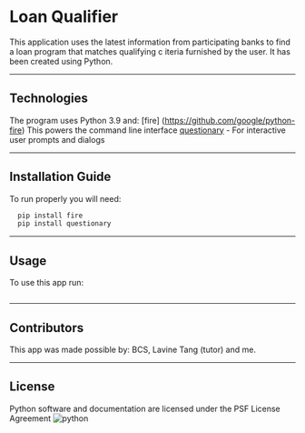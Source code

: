 # Loan Qualifier

This application uses the latest information from participating banks to find a loan program that matches qualifying c
iteria furnished by the user. It has been created using Python.

---

## Technologies

The program uses Python 3.9 and:
[fire] (https://github.com/google/python-fire) This powers the command line interface
[questionary](https://github.com/tmbo/questionary) - For interactive user prompts and dialogs


---

## Installation Guide


To run properly you will need:
```python
  pip install fire
  pip install questionary
  ```

---

## Usage

To use this app run:
```python app.py
```

---

## Contributors

This app was made possible by: BCS, Lavine Tang (tutor) and me.

---

## License

Python software and documentation are licensed under the PSF License Agreement
![python](https://en.wikipedia.org/wiki/Python_(programming_language)#/media/File:Python-logo-notext.svg)


